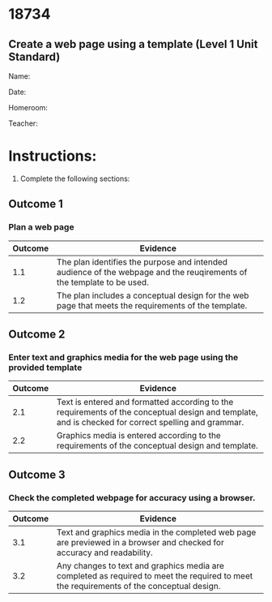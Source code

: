 # 18734
## Create a web page using a template (Level 1 Unit Standard)

Name: 

Date: 

Homeroom: 

Teacher: 

# Instructions:

1. Complete the following sections:

## Outcome 1
### Plan a web page
| Outcome | Evidence |
| --- | --- |
| 1.1 | The plan identifies the purpose and intended audience of the webpage and the reuqirements of the template to be used. |
| 1.2 | The plan includes a conceptual design for the web page that meets the requirements of the template. |

## Outcome 2
### Enter text and graphics media for the web page using the provided template
| Outcome | Evidence |
| --- | --- |
| 2.1 | Text is entered and formatted according to the requirements of the conceptual design and template, and is checked for correct spelling and grammar. |
| 2.2 | Graphics media is entered according to the requirements of the conceptual design and template. |

## Outcome 3
### Check the completed webpage for accuracy using a browser.
| Outcome | Evidence |
| --- | --- |
| 3.1 | Text and graphics media in the completed web page are previewed in a browser and checked for accuracy and readability.
| 3.2 | Any changes to text and graphics media are completed as required to meet the required to meet the requirements of the conceptual design. |
